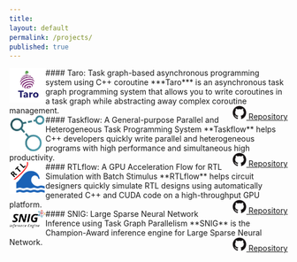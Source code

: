```yaml
---
title:
layout: default
permalink: /projects/
published: true
---
```


<img src="../assets/images/taro_logo.png" align="left" width="13%">
#### Taro: Task graph-based asynchronous programming system using C++ coroutine
***Taro*** is an asynchronous task graph programming system that allows you to 
write coroutines in a task graph while abstracting away complex coroutine management. 
<!--<img src="https://img.shields.io/badge/project-software-green">-->
<a href="https://github.com/dian-lun-lin/taro" style="float: right;">
<img src="../assets/images/github-logo.jpg" height="25px">
Repository
</a>

<br/>

<img src="../assets/images/taskflow_logo.png" align="left" width="13%">
#### Taskflow: A General-purpose Parallel and Heterogeneous Task Programming System  
**Taskflow** helps C++ developers quickly write parallel and heterogeneous programs 
with high performance and simultaneous high productivity.
<!--<img src="https://img.shields.io/badge/project-software-green">-->
<a href="https://taskflow.github.io/" style="float: right;">
<img src="../assets/images/github-logo.jpg" height="25px">
Repository
</a>

<br/>

<img src="../assets/images/rtlflow_logo.png" align="left" width="13%">
#### RTLflow: A GPU Acceleration Flow for RTL Simulation with Batch Stimulus 
**RTLflow** helps circuit designers quickly simulate RTL designs using automatically 
generated C++ and CUDA code on a high-throughput GPU platform.
<a href="https://github.com/dian-lun-lin/rtlflow" style="float: right;">
<img src="../assets/images/github-logo.jpg" height="25px">
Repository
</a>

<br/>

<img src="../assets/images/snig_logo.png" align="left" width="13%">
#### SNIG: Large Sparse Neural Network Inference using Task Graph Parallelism 
**SNIG** is the Champion-Award inference engine for Large Sparse Neural Network.
<a href="https://github.com/dian-lun-lin/SNIG" style="float: right;">
<img src="../assets/images/github-logo.jpg" height="25px">
Repository
</a>

